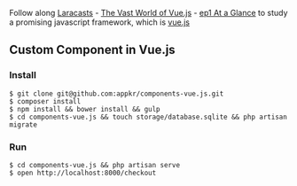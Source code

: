 Follow along [Laracasts](https://laracasts.com) - [The Vast World of Vue.js](https://laracasts.com/series/learning-vuejs) - [ep1 At a Glance](https://laracasts.com/series/learning-vuejs/episodes/1) to study a promising javascript framework, which is [vue.js](http://vuejs.org/)

## Custom Component in Vue.js

### Install

```
$ git clone git@github.com:appkr/components-vue.js.git
$ composer install
$ npm install && bower install && gulp
$ cd components-vue.js && touch storage/database.sqlite && php artisan migrate
```

### Run

```
$ cd components-vue.js && php artisan serve
$ open http://localhost:8000/checkout
```
